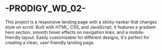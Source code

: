 # -PRODIGY_WD_02-
This project is a responsive landing page with a sticky navbar that changes style on scroll. Built with HTML, CSS, and JavaScript, it features a gradient hero section, smooth hover effects on navigation links, and a mobile-friendly layout. Easily customizable for different designs, it's perfect for creating a clean, user-friendly landing page.

